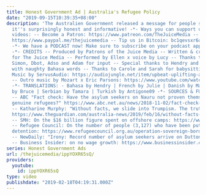 ```yaml
---
title: Honest Government Ad | Australia's Refugee Policy
date: "2019-09-15T10:39:35+08:00"
description: 'The Australien Government released a message for people smugglers, and
  it''s surprisingly honest and informative! -*- Ways you can support us to keep making
  videos: -- Become a Patron: https://www.patreon.com/TheJuiceMedia -- Tip us on PayPal:
  https://www.paypal.me/thejuicemedia -- Tip us in Bitcoin: bc1qevsxr6a8uytqj63fjemdyevjkctnj3tlk3r9cq
  -*- We have a PODCAST now! Make sure to subscribe on your podcast app: https://thejuicemedia.simplecast.com
  -*- CREDITS -- Produced by Patrons of the Juice Media -- Written & created by Giordano
  for The Juice Media -- Performed by Ellen x voice by Lucy -- Thanks to Benna, Jake,
  Simon, Dbot, Adso and Adam for input -- Special thanks to Hendry and Aida for help
  with naughty Bahasa words -- Thanks to Carole and Sarah for babysitting Luca --
  Music by ServusAudio: https://audiojungle.net/item/upbeat-uplifting-acoustic-background/22782569
  -- Outro music by Mozart x Eric Parsons: https://www.youtube.com/watch?v=z6JBBuNy8Oo
  -*- TRANSLATIONS: - Bahasa by Hendry | French by Julie | Danish by Mathilde | Farsi/Persian
  by Bruce | Serbian by Tamara | Turkish by Antigone09 -*- SOURCES & FURTHER READING
  -- ABC "Fact check: Have the asylum seekers on Nauru not proven themselves to be
  genuine refugees?" https://www.abc.net.au/news/2018-11-02/fact-check-pauline-hanson-refugees-nauru/10456650
  -- Katharine Murphy: "Without facts, we slide into Trumpism. The truth matters here"
  https://www.theguardian.com/australia-news/2019/feb/16/without-facts-we-slide-into-trumpism-the-truth-matters-here
  -- SMH: On the $16 billion figure spent on offshore camps: https://www.smh.com.au/politics/federal/manus-and-nauru-enough-is-enough-20181018-p50ahq.html
  -- Refugee Council: On the number of people (3,127) who have been put in offshore
  detention: https://www.refugeecouncil.org.au/operation-sovereign-borders-offshore-detention-statistics/
  -- NewDaily: "Irony: Record number of asylum seekers arrive on Dutton’s watch" https://thenewdaily.com.au/news/national/2018/12/09/record-number-asylum-seekers-peter-dutton
  -- Business Insider: on no wage growth: https://www.businessinsider.com.au/australia-pay-increase-real-inflation-adjusted-2018-5'
series: Honest Government Ads
url: /thejuicemedia/ippYOXR65sQ/
providers:
  youtube:
    id: ippYOXR65sQ
type: video
publishdate: "2019-02-18T04:19:31.000Z"
---
```

